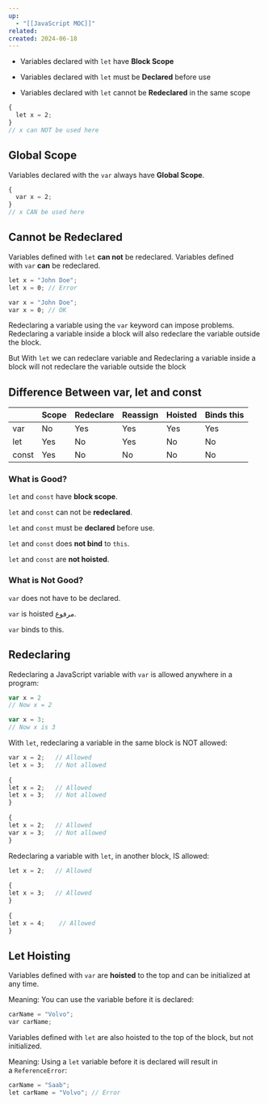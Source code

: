 ```yaml
---
up:
  - "[[JavaScript MOC]]"
related: 
created: 2024-06-18
---
```


- Variables declared with `let` have **Block Scope**

- Variables declared with `let` must be **Declared** before use

- Variables declared with `let` cannot be **Redeclared** in the same scope

```js
{  
  let x = 2;  
}  
// x can NOT be used here
```

## Global Scope
Variables declared with the `var` always have **Global Scope**.

```js
{  
  var x = 2;  
}  
// x CAN be used here
```

## Cannot be Redeclared

Variables defined with `let` **can not** be redeclared.
Variables defined with `var` **can** be redeclared.
```js
let x = "John Doe";  
let x = 0; // Error

var x = "John Doe";  
var x = 0; // OK
```

Redeclaring a variable using the `var` keyword can impose problems.
Redeclaring a variable inside a block will also redeclare the variable outside the block.

But
With `let` we can redeclare variable and Redeclaring a variable inside a block will not redeclare the variable outside the block

## Difference Between var, let and const

|       | Scope | Redeclare | Reassign | Hoisted | Binds this |
| ----- | ----- | --------- | -------- | ------- | ---------- |
| var   | No    | Yes       | Yes      | Yes     | Yes        |
| let   | Yes   | No        | Yes      | No      | No         |
| const | Yes   | No        | No       | No      | No         |

### What is Good?

`let` and `const` have **block scope**.

`let` and `const` can not be **redeclared**.

`let` and `const` must be **declared** before use.

`let` and `const` does **not bind** to `this`.

`let` and `const` are **not hoisted**.

### What is Not Good?

`var` does not have to be declared.

`var` is hoisted مرفوع.

`var` binds to this.

## Redeclaring
Redeclaring a JavaScript variable with `var` is allowed anywhere in a program:
```js
var x = 2
// Now x = 2

var x = 3;
// Now x is 3
```


With `let`, redeclaring a variable in the same block is NOT allowed:

```js
var x = 2;   // Allowed  
let x = 3;   // Not allowed  
  
{  
let x = 2;   // Allowed  
let x = 3;   // Not allowed  
}  
  
{  
let x = 2;   // Allowed  
var x = 3;   // Not allowed  
}
```

Redeclaring a variable with `let`, in another block, IS allowed:
```js
let x = 2;   // Allowed  
  
{  
let x = 3;   // Allowed  
}  
  
{  
let x = 4;    // Allowed  
}
```

## Let Hoisting

Variables defined with `var` are **hoisted** to the top and can be initialized at any time.

Meaning: You can use the variable before it is declared:

```js
carName = "Volvo";  
var carName;
```

Variables defined with `let` are also hoisted to the top of the block, but not initialized.

Meaning: Using a `let` variable before it is declared will result in a `ReferenceError`:

```js
carName = "Saab";  
let carName = "Volvo"; // Error
```